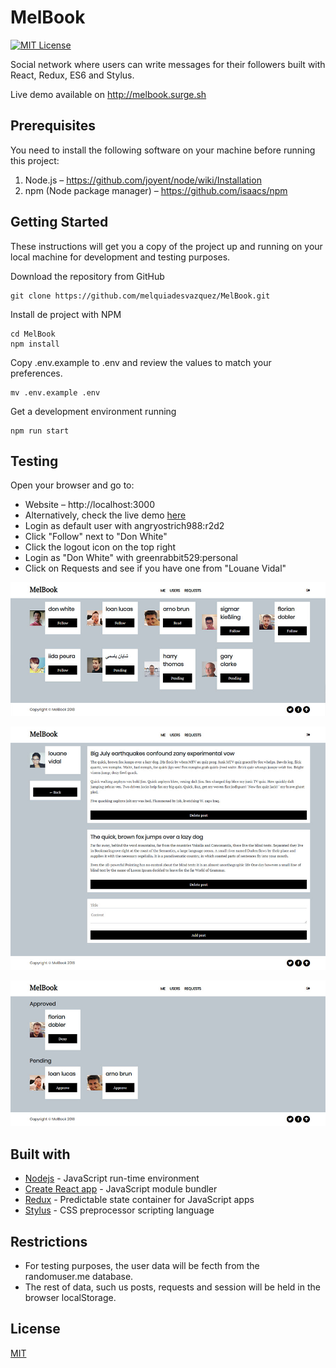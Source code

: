 # MelBook

[![MIT License][license-image]][license-url]

Social network where users can write messages for their followers built with React, Redux, ES6 and Stylus.

Live demo available on http://melbook.surge.sh

## Prerequisites

You need to install the following software on your machine before running this project:

1. Node.js  &ndash; <https://github.com/joyent/node/wiki/Installation>
2. npm (Node package manager)  &ndash; <https://github.com/isaacs/npm>

## Getting Started

These instructions will get you a copy of the project up and running on your local machine for development and testing purposes.

Download the repository from GitHub

```shell
git clone https://github.com/melquiadesvazquez/MelBook.git
```

Install de project with NPM

```shell
cd MelBook
npm install
```

Copy .env.example to .env and review the values to match your preferences.

```shell
mv .env.example .env
```

Get a development environment running

```shell
npm run start
```

## Testing

Open your browser and go to:

+ Website &ndash; http://localhost:3000
+ Alternatively, check the live demo [here](http://melbook.surge.sh)
+ Login as default user with angryostrich988:r2d2
+ Click "Follow" next to "Don White"
+ Click the logout icon on the top right
+ Login as "Don White" with greenrabbit529:personal
+ Click on Requests and see if you have one from "Louane Vidal"

![MelBook homepage](https://raw.githubusercontent.com/melquiadesvazquez/MelBook/master/src/assets/web1.jpg)

![MelBook posts page](https://raw.githubusercontent.com/melquiadesvazquez/MelBook/master/src/assets/web2.jpg)

![MelBook requests page](https://raw.githubusercontent.com/melquiadesvazquez/MelBook/master/src/assets/web3.jpg)

## Built with

+ [Nodejs](https://nodejs.org/) - JavaScript run-time environment
+ [Create React app](https://github.com/facebook/create-react-app) - JavaScript module bundler
+ [Redux](https://github.com/reduxjs/redux) - Predictable state container for JavaScript apps
+ [Stylus](http://stylus-lang.com/) - CSS preprocessor scripting language

## Restrictions

+ For testing purposes, the user data will be fecth from the randomuser.me database.
+ The rest of data, such us posts, requests and session will be held in the browser localStorage.

## License

[MIT][license-url]

[license-image]: http://img.shields.io/badge/license-MIT-blue.svg?style=flat
[license-url]: LICENSE
